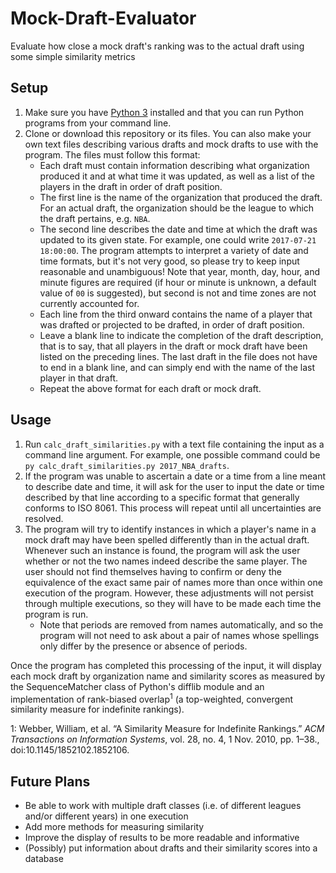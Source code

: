 # Mock-Draft-Evaluator
Evaluate how close a mock draft's ranking was to the actual draft using some simple similarity metrics

## Setup
1. Make sure you have [Python 3](https://www.python.org/downloads/) installed and that you can run Python programs from your command line.
2. Clone or download this repository or its files. You can also make your own text files describing various drafts and mock drafts to use with the program. The files must follow this format:
   * Each draft must contain information describing what organization produced it and at what time it was updated, as well as a list of the players in the draft in order of draft position.
   * The first line is the name of the organization that produced the draft. For an actual draft, the organization should be the league to which the draft pertains, e.g. `NBA`.
   * The second line describes the date and time at which the draft was updated to its given state. For example, one could write `2017-07-21 18:00:00`. The program attempts to interpret a variety of date and time formats, but it's not very good, so please try to keep input reasonable and unambiguous! Note that year, month, day, hour, and minute figures are required (if hour or minute is unknown, a default value of `00` is suggested), but second is not and time zones are not currently accounted for.
   * Each line from the third onward contains the name of a player that was drafted or projected to be drafted, in order of draft position.
   * Leave a blank line to indicate the completion of the draft description, that is to say, that all players in the draft or mock draft have been listed on the preceding lines. The last draft in the file does not have to end in a blank line, and can simply end with the name of the last player in that draft.
   * Repeat the above format for each draft or mock draft.

## Usage
1. Run `calc_draft_similarities.py` with a text file containing the input as a command line argument. For example, one possible command could be `py calc_draft_similarities.py 2017_NBA_drafts`.
2. If the program was unable to ascertain a date or a time from a line meant to describe date and time, it will ask for the user to input the date or time described by that line according to a specific format that generally conforms to ISO 8061. This process will repeat until all uncertainties are resolved.
3. The program will try to identify instances in which a player's name in a mock draft may have been spelled differently than in the actual draft. Whenever such an instance is found, the program will ask the user whether or not the two names indeed describe the same player. The user should not find themselves having to confirm or deny the equivalence of the exact same pair of names more than once within one execution of the program. However, these adjustments will not persist through multiple executions, so they will have to be made each time the program is run.
   * Note that periods are removed from names automatically, and so the program will not need to ask about a pair of names whose spellings only differ by the presence or absence of periods.

Once the program has completed this processing of the input, it will display each mock draft by organization name and similarity scores as measured by the SequenceMatcher class of Python's difflib module and an implementation of rank-biased overlap<sup>1</sup> (a top-weighted, convergent similarity measure for indefinite rankings).

1: Webber, William, et al. “A Similarity Measure for Indefinite Rankings.” *ACM Transactions on Information Systems*, vol. 28, no. 4, 1 Nov. 2010, pp. 1–38., doi:10.1145/1852102.1852106.

## Future Plans

* Be able to work with multiple draft classes (i.e. of different leagues and/or different years) in one execution
* Add more methods for measuring similarity
* Improve the display of results to be more readable and informative
* (Possibly) put information about drafts and their similarity scores into a database
